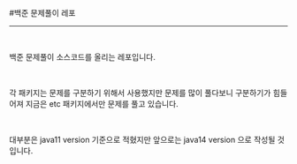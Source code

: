 #백준 문제풀이 레포

---

<br/>

백준 문제풀이 소스코드를 올리는 레포입니다.

<br/>

각 패키지는 문제를 구분하기 위해서 사용했지만 문제를 많이 풀다보니 구분하기가 힘들어져 지금은 etc 패키지에서만 문제를 풀고 있습니다.

<br/>

대부분은 java11 version 기준으로 적혔지만 앞으로는 java14 version 으로 작성될 것입니다.

